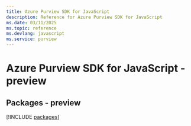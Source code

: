 ```yaml
---
title: Azure Purview SDK for JavaScript
description: Reference for Azure Purview SDK for JavaScript
ms.date: 03/11/2025
ms.topic: reference
ms.devlang: javascript
ms.service: purview
---
```

# Azure Purview SDK for JavaScript - preview
## Packages - preview
[!INCLUDE [packages](purview-index.md)]